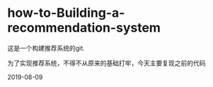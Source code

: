 # how-to-Building-a-recommendation-system
这是一个构建推荐系统的git.

为了实现推荐系统，不得不从原来的基础打牢，今天主要复现之前的代码

2019-08-09
